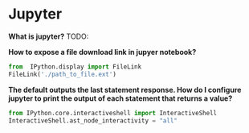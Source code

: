 # Jupyter

**What is jupyter?** TODO:

**How to expose a file download link in jupyer notebook?**

```python
from  IPython.display import FileLink
FileLink('./path_to_file.ext')
```

**The default outputs the last statement response. How do I configure jupyter to print the output of each statement that returns a value?**

```python
from IPython.core.interactiveshell import InteractiveShell
InteractiveShell.ast_node_interactivity = "all"
```